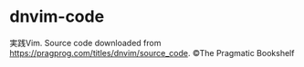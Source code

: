 # dnvim-code
実践Vim. Source code downloaded from https://pragprog.com/titles/dnvim/source_code. ©The Pragmatic Bookshelf

